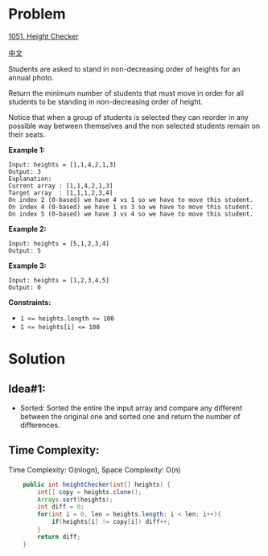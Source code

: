 # Problem
[1051. Height Checker](https://leetcode.com/problems/height-checker/)

[中文](https://leetcode-cn.com/problems/height-checker/)

Students are asked to stand in non-decreasing order of heights for an annual photo.

Return the minimum number of students that must move in order for all students to be standing in non-decreasing order of height.

Notice that when a group of students is selected they can reorder in any possible way between themselves and the non selected students remain on their seats.
 

**Example 1:**
```text
Input: heights = [1,1,4,2,1,3]
Output: 3
Explanation: 
Current array : [1,1,4,2,1,3]
Target array  : [1,1,1,2,3,4]
On index 2 (0-based) we have 4 vs 1 so we have to move this student.
On index 4 (0-based) we have 1 vs 3 so we have to move this student.
On index 5 (0-based) we have 3 vs 4 so we have to move this student.
```

**Example 2:**
```text
Input: heights = [5,1,2,3,4]
Output: 5
 ```

**Example 3:**
```text
Input: heights = [1,2,3,4,5]
Output: 0
 ```

**Constraints:**

* ```1 <= heights.length <= 100```
* ```1 <= heights[i] <= 100```



# Solution
## Idea#1:
* Sorted: Sorted the entire the input array and compare any different between the original one and sorted one and return the number of differences.
##  Time Complexity:
Time Complexity: O(nlogn), Space Complexity: O(n)

```java
    public int heightChecker(int[] heights) {
        int[] copy = heights.clone();
        Arrays.sort(heights);
        int diff = 0;
        for(int i = 0, len = heights.length; i < len; i++){
            if(heights[i] != copy[i]) diff++;
        }
        return diff;
    }
```
